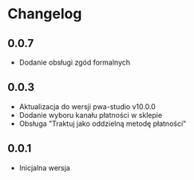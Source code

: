 # Changelog

## 0.0.7
- Dodanie obsługi zgód formalnych

## 0.0.3
- Aktualizacja do wersji pwa-studio v10.0.0
- Dodanie wyboru kanału płatności w sklepie
- Obsługa "Traktuj jako oddzielną metodę płatności"

## 0.0.1
- Inicjalna wersja
